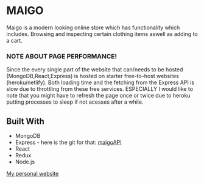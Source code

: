 # MAIGO

Maigo is a modern looking online store which has functionality which includes. Browsing and inspecting certain clothing items aswell as adding to a cart.

### NOTE ABOUT PAGE PERFORMANCE!

Since the every single part of the website that can/needs to be hosted (MongoDB,React,Express) is hosted on starter free-to-host websites (heroku/netlify). Both loading time and the fetching from the Express API is slow due to throttling from these free services. ESPECIALLY I would like to note that you might have to refresh the page once or twice due to heroku putting processes to sleep if not acesses after a while.


## Built With

* MongoDB
* Express - here is the git for that: [maigoAPI](https://github.com/williamkalin/maigoAPI)
* React
* Redux
* Node.js

 [My personal website](https://williamkalin.netlify.com/)
